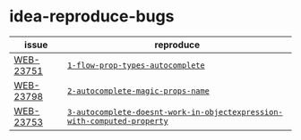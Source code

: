# idea-reproduce-bugs

| issue          |                    reproduce                                                      | 
|----------------|-----------------------------------------------------------------------------------|
| [WEB-23751][1] | [`1-flow-prop-types-autocomplete`][1path]                                         |
| [WEB-23798][2] | [`2-autocomplete-magic-props-name`][2path]                                        |
| [WEB-23753][3] | [`3-autocomplete-doesnt-work-in-objectexpression-with-computed-property`][3path]  |


[1]: https://youtrack.jetbrains.com/issue/WEB-23751
[1path]: https://github.com/AveVlad/idea-reproduce-bugs/tree/master/1-flow-prop-types-autocomplete

[2]: https://youtrack.jetbrains.com/issue/WEB-23798
[2path]: https://github.com/AveVlad/idea-reproduce-bugs/tree/master/2-autocomplete-magic-props-name

[3]: https://youtrack.jetbrains.com/issue/WEB-23753
[3path]: https://github.com/AveVlad/idea-reproduce-bugs/tree/master/3-autocomplete-doesnt-work-in-objectexpression-with-computed-property

